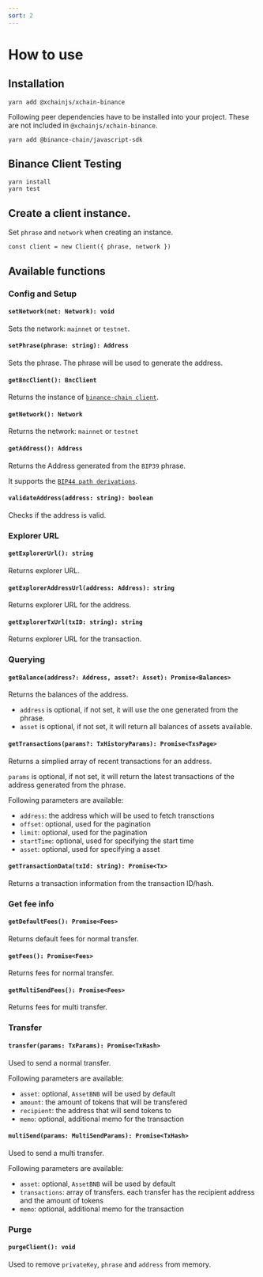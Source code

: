 ```yaml
---
sort: 2
---
```


# How to use

## Installation

```
yarn add @xchainjs/xchain-binance
```

Following peer dependencies have to be installed into your project. These are not included in `@xchainjs/xchain-binance`.

```
yarn add @binance-chain/javascript-sdk
```

## Binance Client Testing

```
yarn install
yarn test
```

## Create a client instance.

Set `phrase` and `network` when creating an instance.

```
const client = new Client({ phrase, network })
```

## Available functions

### Config and Setup

#### `setNetwork(net: Network): void`
Sets the network: `mainnet` or `testnet`.

#### `setPhrase(phrase: string): Address`
Sets the phrase. The phrase will be used to generate the address.

#### `getBncClient(): BncClient`
Returns the instance of [`binance-chain client`](https://github.com/binance-chain/javascript-sdk).

#### `getNetwork(): Network`
Returns the network: `mainnet` or `testnet`

#### `getAddress(): Address`
Returns the Address generated from the `BIP39` phrase.

It supports the [`BIP44 path derivations`](https://github.com/satoshilabs/slips/blob/master/slip-0044.md).

#### `validateAddress(address: string): boolean`
Checks if the address is valid.

### Explorer URL

#### `getExplorerUrl(): string`
Returns explorer URL.

#### `getExplorerAddressUrl(address: Address): string`
Returns explorer URL for the address.

#### `getExplorerTxUrl(txID: string): string`
Returns explorer URL for the transaction.

### Querying

#### `getBalance(address?: Address, asset?: Asset): Promise<Balances>`
Returns the balances of the address.

* `address` is optional, if not set, it will use the one generated from the phrase.
* `asset` is optional, if not set, it will return all balances of assets available.

#### `getTransactions(params?: TxHistoryParams): Promise<TxsPage>`
Returns a simplied array of recent transactions for an address. 

`params` is optional, if not set, it will return the latest transactions of the address generated from the phrase.

Following parameters are available:
* `address`: the address which will be used to fetch transctions
* `offset`: optional, used for the pagination
* `limit`: optional, used for the pagination
* `startTime`: optional, used for specifying the start time
* `asset`: optional, used for specifying a asset

#### `getTransactionData(txId: string): Promise<Tx>`
Returns a transaction information from the transaction ID/hash. 

### Get fee info

#### `getDefaultFees(): Promise<Fees>`
Returns default fees for normal transfer.

#### `getFees(): Promise<Fees>`
Returns fees for normal transfer.

#### `getMultiSendFees(): Promise<Fees>`
Returns fees for multi transfer.

### Transfer

#### `transfer(params: TxParams): Promise<TxHash>`
Used to send a normal transfer.

Following parameters are available:
* `asset`: optional, `AssetBNB` will be used by default
* `amount`: the amount of tokens that will be transfered
* `recipient`: the address that will send tokens to
* `memo`: optional, additional memo for the transaction

#### `multiSend(params: MultiSendParams): Promise<TxHash>`
Used to send a multi transfer.

Following parameters are available:
* `asset`: optional, `AssetBNB` will be used by default
* `transactions`: array of transfers. each transfer has the recipient address and the amount of tokens
* `memo`: optional, additional memo for the transaction

### Purge

#### `purgeClient(): void`

Used to remove `privateKey`, `phrase` and `address` from memory.
